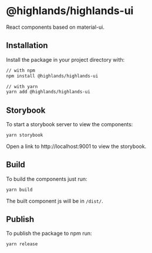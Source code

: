 # @highlands/highlands-ui

React components based on material-ui.

## Installation

Install the package in your project directory with:

```sh
// with npm
npm install @highlands/highlands-ui

// with yarn
yarn add @highlands/highlands-ui
```

## Storybook

To start a storybook server to view the components:

```sh
yarn storybook
```

Open a link to http://localhost:9001 to view the storybook.

## Build

To build the components just run:

```sh
yarn build
```

The built component js will be in `/dist/`.

## Publish

To publish the package to npm run:

```sh
yarn release
```
